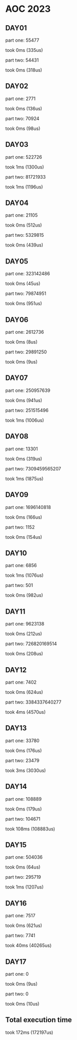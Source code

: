 # AOC 2023

## DAY01

part one:
55477

took 0ms (335us)  

part two:
54431

took 0ms (318us)  

## DAY02

part one:
2771

took 0ms (136us)  

part two:
70924

took 0ms (98us)  

## DAY03

part one:
522726

took 1ms (1300us)  

part two:
81721933

took 1ms (1196us)  

## DAY04

part one:
21105

took 0ms (512us)  

part two:
5329815

took 0ms (439us)  

## DAY05

part one:
323142486

took 0ms (45us)  

part two:
79874951

took 0ms (951us)  

## DAY06

part one:
2612736

took 0ms (8us)  

part two:
29891250

took 0ms (9us)  

## DAY07

part one:
250957639

took 0ms (941us)  

part two:
251515496

took 1ms (1006us)  

## DAY08

part one:
13301

took 0ms (319us)  

part two:
7309459565207

took 1ms (1875us)  

## DAY09

part one:
1696140818

took 0ms (166us)  

part two:
1152

took 0ms (154us)  

## DAY10

part one:
6856

took 1ms (1076us)  

part two:
501

took 0ms (982us)  

## DAY11

part one:
9623138

took 0ms (212us)  

part two:
726820169514

took 0ms (208us)  

## DAY12

part one:
7402

took 0ms (624us)  

part two:
3384337640277

took 4ms (4570us)  

## DAY13

part one:
33780

took 0ms (176us)  

part two:
23479

took 3ms (3030us)  

## DAY14

part one:
108889

took 0ms (179us)  

part two:
104671

took 108ms (108883us)  

## DAY15

part one:
504036

took 0ms (64us)  

part two:
295719

took 1ms (1207us)  

## DAY16

part one:
7517

took 0ms (621us)  

part two:
7741

took 40ms (40265us)  

## DAY17

part one:
0

took 0ms (9us)  

part two:
0

took 0ms (10us)  

## Total execution time

took 172ms (172197us)  
